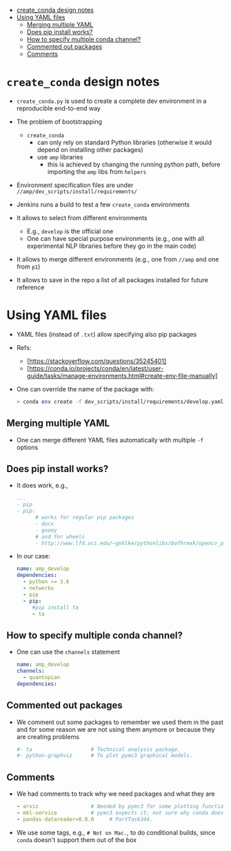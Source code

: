 <!--ts-->
   * [create_conda design notes](create_conda.md#create_conda-design-notes)
   * [Using YAML files](create_conda.md#using-yaml-files)
      * [Merging multiple YAML](create_conda.md#merging-multiple-yaml)
      * [Does pip install works?](create_conda.md#does-pip-install-works)
      * [How to specify multiple conda channel?](create_conda.md#how-to-specify-multiple-conda-channel)
      * [Commented out packages](create_conda.md#commented-out-packages)
      * [Comments](create_conda.md#comments)



<!--te-->

# `create_conda` design notes

- `create_conda.py` is used to create a complete dev environment in a
  reproducible end-to-end way
  
- The problem of bootstrapping
    - `create_conda`
        - can only rely on standard Python libraries (otherwise it would depend on
          installing other packages)
        - use `amp` libraries
            - this is achieved by changing the running python path, before
             importing the `amp` libs from `helpers`
        
- Environment specification files are under
  `//amp/dev_scripts/install/requirements/`
  
- Jenkins runs a build to test a few `create_conda` environments

- It allows to select from different environments
    - E.g., `develop` is the official one
    - One can have special purpose environments (e.g., one with all
      experimental NLP libraries before they go in the main code)

- It allows to merge different environments (e.g., one from `//amp` and one
  from `p1`)
  
- It allows to save in the repo a list of all packages installed for future
  reference
  
# Using YAML files

- YAML files (instead of `.txt`) allow specifying also pip packages
- Refs:
    - [https://stackoverflow.com/questions/35245401]
    - [https://conda.io/projects/conda/en/latest/user-guide/tasks/manage-environments.html#create-env-file-manually]
    
- One can override the name of the package with:
    ```bash
    > conda env create -f dev_scripts/install/requirements/develop.yaml -n test
    ```
  
## Merging multiple YAML
- One can merge different YAML files automatically with multiple `-f` options

## Does pip install works?
- It does work, e.g.,
    ```yaml
    ...
    - pip
    - pip:
          # works for regular pip packages
          - docx
          - gooey
          # and for wheels
          - http://www.lfd.uci.edu/~gohlke/pythonlibs/bofhrmxk/opencv_python-3.1.0-cp35-none-win_amd64.whl
    ```
- In our case:
    ```yaml
    name: amp_develop
    dependencies:
      - python >= 3.6
      - networkx
      - pip
      - pip:
         #pip install ta
         - ta
    ```
      
## How to specify multiple conda channel?
- One can use the `channels` statement
    ```yaml
    name: amp_develop
    channels:
      - quantopian
    dependencies:
    ```

## Commented out packages
- We comment out some packages to remember we used them in the past and for some
  reason we are not using them anymore or because they are creating problems
    ```yaml
    #- ta                   # Technical analysis package.
    #- python-graphviz      # To plot pymc3 graphical models.
    ```

## Comments
- We had comments to track why we need packages and what they are
    ```yaml
    - arviz                 # Needed by pymc3 for some plotting functionality.
    - mkl-service           # pymc3 expects it; not sure why conda doesn't solve for it.
    - pandas-datareader=0.8.0     # PartTask344.
    ```
- We use some tags, e.g., `# Not on Mac.`, to do conditional builds, since
  `conda` doesn't support them out of the box
